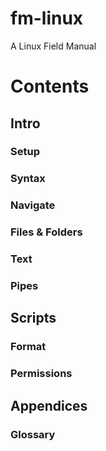fm-linux
==========

A Linux Field Manual

# Contents

## Intro

### Setup

### Syntax

### Navigate

### Files & Folders

### Text

### Pipes

## Scripts

### Format

### Permissions

## Appendices

### Glossary
